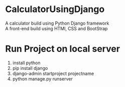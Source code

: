 # CalculatorUsingDjango
A calculator build using Python Django framework <br/>
A front-end build using HTMl, CSS and BootStrap

# Run Project on local server
1. install python
2. pip install django
3. django-admin startproject projectname
4. python manage.py runserver
